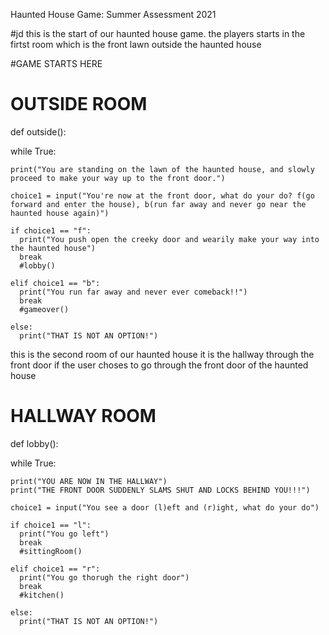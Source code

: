 Haunted House Game: Summer Assessment 2021

#jd
this is the start of our haunted house game.
the players starts in the firtst room which is the front lawn outside the haunted house

#GAME STARTS HERE

# OUTSIDE ROOM
def outside():

  while True:

    print("You are standing on the lawn of the haunted house, and slowly proceed to make your way up to the front door.")

    choice1 = input("You're now at the front door, what do your do? f(go forward and enter the house), b(run far away and never go near the haunted house again)")

    if choice1 == "f":
      print("You push open the creeky door and wearily make your way into the haunted house")
      break
      #lobby()

    elif choice1 == "b":
      print("You run far away and never ever comeback!!")
      break
      #gameover()

    else:
      print("THAT IS NOT AN OPTION!")



this is the second room of our haunted house
it is the hallway through the front door if the user choses to go through the front door of the haunted house

# HALLWAY ROOM
def lobby():

  while True:

    print("YOU ARE NOW IN THE HALLWAY")
    print("THE FRONT DOOR SUDDENLY SLAMS SHUT AND LOCKS BEHIND YOU!!!")

    choice1 = input("You see a door (l)eft and (r)ight, what do your do")

    if choice1 == "l":
      print("You go left")
      break
      #sittingRoom()

    elif choice1 == "r":
      print("You go thorugh the right door")
      break
      #kitchen()

    else:
      print("THAT IS NOT AN OPTION!")
      
